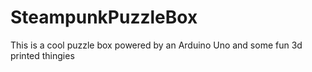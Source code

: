 # SteampunkPuzzleBox
This is a cool puzzle box powered by an Arduino Uno and some fun 3d printed thingies

